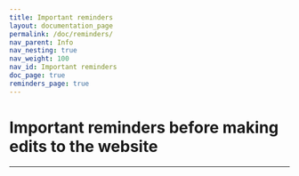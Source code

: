 ```yaml
---
title: Important reminders
layout: documentation_page
permalink: /doc/reminders/
nav_parent: Info
nav_nesting: true
nav_weight: 100
nav_id: Important reminders
doc_page: true
reminders_page: true
---
```


# Important reminders before making edits to the website

---
